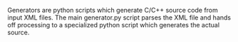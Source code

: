 Generators are python scripts which generate C/C++ source code from 
input XML files. The main generator.py script parses the XML file
and hands off processing to a specialized python script which
generates the actual source.

